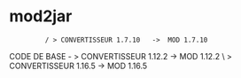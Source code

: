 # mod2jar

			 / > CONVERTISSEUR 1.7.10	->	MOD 1.7.10
CODE DE BASE - > CONVERTISSEUR 1.12.2	->	MOD 1.12.2
			 \ > CONVERTISSEUR 1.16.5	->	MOD 1.16.5 
